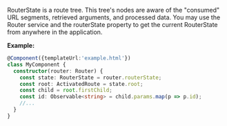 RouterState is a route tree. This tree's nodes are aware of the "consumed" URL segments, retrieved arguments, and processed data. You may use the Router service and the routerState property to get the current RouterState from anywhere in the application.

**Example:** 

```typescript
@Component({templateUrl:'example.html'})
class MyComponent {
  constructor(router: Router) {
    const state: RouterState = router.routerState;
    const root: ActivatedRoute = state.root;
    const child = root.firstChild;
    const id: Observable<string> = child.params.map(p => p.id);
    //...
  }
}
```
